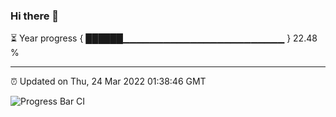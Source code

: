 ### Hi there 👋

⏳ Year progress { ██████▁▁▁▁▁▁▁▁▁▁▁▁▁▁▁▁▁▁▁▁▁▁▁▁ } 22.48 %

---

⏰ Updated on Thu, 24 Mar 2022 01:38:46 GMT

![Progress Bar CI](https://github.com/ZhaoGui/ZhaoGui/workflows/Progress%20Bar%20CI/badge.svg)
